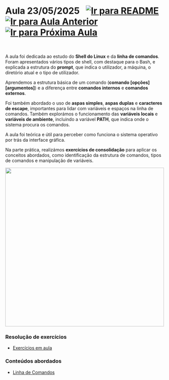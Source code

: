 # Aula 23/05/2025 &nbsp; [![Ir para README](https://img.shields.io/badge/Indice-Verde?style=for-the-badge)](../README.md#indice) &nbsp; [![Ir para Aula Anterior](https://img.shields.io/badge/Anterior-Aula%2010-007ACC?style=for-the-badge)](../aulas/16-05-2025.md) [![Ir para Próxima Aula](https://img.shields.io/badge/Próxima-Aula%2012-007ACC?style=for-the-badge)](../aulas/06-06-2025.md)

<br>
<p> A aula foi dedicada ao estudo do <b>Shell do Linux</b> e da <b>linha de comandos</b>. Foram apresentados vários tipos de shell, com destaque para o Bash, e explicada a estrutura do <b>prompt</b>, que indica o utilizador, a máquina, o diretório atual e o tipo de utilizador. </p> <p> Aprendemos a estrutura básica de um comando (<b>comando [opções] [argumentos]</b>) e a diferença entre <b>comandos internos</b> e <b>comandos externos</b>. </p> <p> Foi também abordado o uso de <b>aspas simples</b>, <b>aspas duplas</b> e <b>caracteres de escape</b>, importantes para lidar com variáveis e espaços na linha de comandos. Também explorámos o funcionamento das <b>variáveis locais</b> e <b>variáveis de ambiente</b>, incluindo a variável <b>PATH</b>, que indica onde o sistema procura os comandos. </p> <p> A aula foi teórica e útil para perceber como funciona o sistema operativo por trás da interface gráfica. </p> <p> Na parte prática, realizámos <b>exercícios de consolidação</b> para aplicar os conceitos abordados, como identificação da estrutura de comandos, tipos de comandos e manipulação de variáveis. </p>



<img src="https://github.com/user-attachments/assets/34ce8e84-d3f2-4df0-9b90-29e640c29b0f" width="500" />



### Resolução de exercícios

- [Exercícios em aula](../fichas/exercicios_aula_23-05.pdf)


### Conteúdos abordados

- [Linha de Comandos](apontamentos/linha_de_comandos.md)

